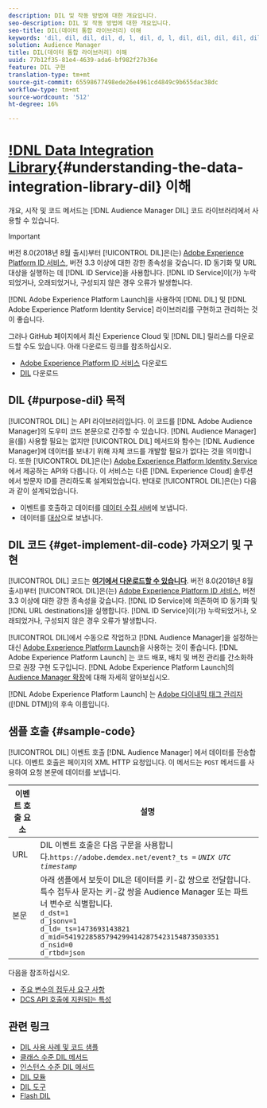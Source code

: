 ```yaml
---
description: DIL 및 작동 방법에 대한 개요입니다.
seo-description: DIL 및 작동 방법에 대한 개요입니다.
seo-title: DIL(데이터 통합 라이브러리) 이해
keywords: 'dil, dil, dil, dil, d, l, dil, d, l, dil, dil, dil, dil, dil, dil, dil, dil, dil, dil, dil, dil, dil, dil, dil, dil, dil, dil, l, dil, dil, l, dil, dil, d, l, dil, l, d l, '
solution: Audience Manager
title: DIL(데이터 통합 라이브러리) 이해
uuid: 77b12f35-81e4-4639-ada6-bf982f27b36e
feature: DIL 구현
translation-type: tm+mt
source-git-commit: 65598677498ede26e4961cd4849c9b655dac38dc
workflow-type: tm+mt
source-wordcount: '512'
ht-degree: 16%

---
```



# [!DNL Data Integration Library](DIL){#understanding-the-data-integration-library-dil} 이해

개요, 시작 및 코드 메서드는 [!DNL Audience Manager DIL] 코드 라이브러리에서 사용할 수 있습니다.

>[!IMPORTANT]
>
>버전 8.0(2018년 8월 출시)부터 [!UICONTROL DIL]은(는) [Adobe Experience Platform ID 서비스](https://docs.adobe.com/content/help/ko-KR/id-service/using/home.html), 버전 3.3 이상에 대한 강한 종속성을 갖습니다. ID 동기화 및 URL 대상을 실행하는 데 [!DNL ID Service]을 사용합니다. [!DNL ID Service]이(가) 누락되었거나, 오래되었거나, 구성되지 않은 경우 오류가 발생합니다.
>
>[!DNL Adobe Experience Platform Launch]을 사용하여 [!DNL DIL] 및 [!DNL Adobe Experience Platform Identity Service] 라이브러리를 구현하고 관리하는 것이 좋습니다.

그러나 GitHub 페이지에서 최신 Experience Cloud 및 [!DNL DIL] 릴리스를 다운로드할 수도 있습니다. 아래 다운로드 링크를 참조하십시오.

* [Adobe Experience Platform ID 서비스](https://github.com/Adobe-Marketing-Cloud/id-service/releases) 다운로드
* [DIL](https://github.com/Adobe-Marketing-Cloud/dil/releases) 다운로드

## DIL {#purpose-dil} 목적

[!UICONTROL DIL] 는 API 라이브러리입니다. 이 코드를 [!DNL Adobe Audience Manager]의 도우미 코드 본문으로 간주할 수 있습니다. [!DNL Audience Manager]을(를) 사용할 필요는 없지만 [!UICONTROL DIL] 메서드와 함수는 [!DNL Audience Manager]에 데이터를 보내기 위해 자체 코드를 개발할 필요가 없다는 것을 의미합니다. 또한 [!UICONTROL DIL]은(는) [Adobe Experience Platform Identity Service](https://docs.adobe.com/content/help/en/id-service/using/home.html)에서 제공하는 API와 다릅니다. 이 서비스는 다른 [!DNL Experience Cloud] 솔루션에서 방문자 ID를 관리하도록 설계되었습니다. 반대로 [!UICONTROL DIL]은(는) 다음과 같이 설계되었습니다.

* 이벤트를 호출하고 데이터를 [데이터 수집 서버](../reference/system-components/components-data-collection.md)에 보냅니다.
* 데이터를 [대상](../features/destinations/destinations.md)으로 보냅니다.

## DIL 코드 {#get-implement-dil-code} 가져오기 및 구현

[!UICONTROL DIL] 코드는  **[여기에서 다운로드할 수 있습니다](https://github.com/Adobe-Marketing-Cloud/dil/releases)**. 버전 8.0(2018년 8월 출시)부터 [!UICONTROL DIL]은(는) [Adobe Experience Platform ID 서비스](https://docs.adobe.com/content/help/en/id-service/using/home.html), 버전 3.3 이상에 대한 강한 종속성을 갖습니다. [!DNL ID Service]에 의존하여 ID 동기화 및 [!DNL URL destinations]을 실행합니다. [!DNL ID Service]이(가) 누락되었거나, 오래되었거나, 구성되지 않은 경우 오류가 발생합니다.

[!UICONTROL DIL]에서 수동으로 작업하고 [!DNL Audience Manager]을 설정하는 대신 [Adobe Experience Platform Launch](https://experienceleague.adobe.com/docs/launch/using/home.html)을 사용하는 것이 좋습니다. [!DNL Adobe Experience Platform Launch] 는 코드 배포, 배치 및 버전 관리를 간소화하므로 권장 구현 도구입니다. [!DNL Adobe Experience Platform Launch]의 [Audience Manager 확장](https://experienceleague.adobe.com/docs/launch/using/extensions-ref/adobe-extension/audience-manager/overview.html)에 대해 자세히 알아보십시오.

[!DNL Adobe Experience Platform Launch] 는  [Adobe 다이내믹 태그 관리자](https://docs.adobe.com/content/help/en/dtm/using/c-overview.html) ([!DNL DTM])의 후속 이름입니다.

## 샘플 호출 {#sample-code}

[!UICONTROL DIL] 이벤트 호출 [!DNL Audience Manager] 에서 데이터를 전송합니다. 이벤트 호출은 페이지의 XML HTTP 요청입니다. 이 메서드는 `POST` 메서드를 사용하여 요청 본문에 데이터를 보냅니다.

| 이벤트 호출 요소 | 설명 |
|--- |--- |
| URL | DIL 이벤트 호출은 다음 구문을 사용합니다.`https://adobe.demdex.net/event?_ts =` *`UNIX UTC timestamp`* |
| 본문 | 아래 샘플에서 보듯이 DIL은 데이터를 키-값 쌍으로 전달합니다. 특수 접두사 문자는 키-값 쌍을 Audience Manager 또는 파트너 변수로 식별합니다.<br>`d_dst=1`<br>`d_jsonv=1`<br>`d_ld=_ts=1473693143821`<br>`d_mid=54192285857942994142875423154873503351`<br>`d_nsid=0`<br>`d_rtbd=json`<br> |

다음을 참조하십시오.
* [주요 변수의 접두사 요구 사항](../features/traits/trait-variable-prefixes.md)
* [DCS API 호출에 지원되는 특성](../api/dcs-intro/dcs-api-reference/dcs-keys.md)

## 관련 링크

* [DIL 사용 사례 및 코드 샘플](/help/using/dil/dil-use-cases.md)
* [클래스 수준 DIL 메서드](/help/using/dil/dil-class-overview/dil-start.md)
* [인스턴스 수준 DIL 메서드](/help/using/dil/dil-instance-methods.md)
* [DIL 모듈](/help/using/dil/dil-modules.md)
* [DIL 도구](/help/using/dil/dil-tools.md)
* [Flash DIL](/help/using/dil/dil-flash.md)